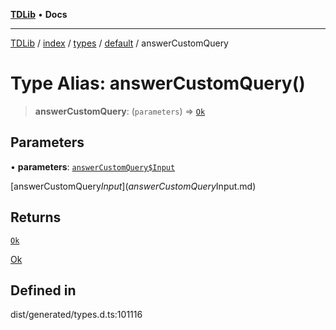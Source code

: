 [**TDLib**](../../../../../../README.md) • **Docs**

***

[TDLib](../../../../../../modules.md) / [index](../../../../../README.md) / [types](../../../README.md) / [default](../README.md) / answerCustomQuery

# Type Alias: answerCustomQuery()

> **answerCustomQuery**: (`parameters`) => [`Ok`](Ok.md)

## Parameters

• **parameters**: [`answerCustomQuery$Input`](answerCustomQuery$Input.md)

[answerCustomQuery$Input](answerCustomQuery$Input.md)

## Returns

[`Ok`](Ok.md)

[Ok](Ok.md)

## Defined in

dist/generated/types.d.ts:101116
